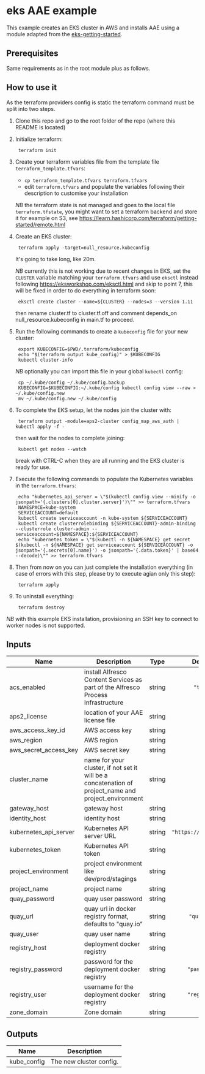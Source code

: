 # eks AAE example

This example creates an EKS cluster in AWS and installs AAE using a module adapted from the [eks-getting-started](https://github.com/terraform-providers/terraform-provider-aws/tree/master/examples/eks-getting-started).

## Prerequisites

Same requirements as in the root module plus as follows.

## How to use it

As the terraform providers config is static the terraform command must be split into two steps.

1. Clone this repo and go to the root folder of the repo (where this README is located)

2. Initialize terraform:

        terraform init

3. Create your terraform variables file from the template file `terraform_template.tfvars`:

    - `cp terraform_template.tfvars terraform.tfvars`
    - edit `terraform.tfvars` and populate the variables following their description to customise your installation

   *NB* the terraform state is not managed and goes to the local file `terraform.tfstate`,
   you might want to set a terraform backend and store it for example on S3, see <https://learn.hashicorp.com/terraform/getting-started/remote.html>

4. Create an EKS cluster:

        terraform apply -target=null_resource.kubeconfig

    It's going to take long, like 20m.

    *NB* currently this is not working due to recent changes in EKS, set the `CLUSTER` variable matching your `terraform.tfvars` and use `eksctl` instead following <https://eksworkshop.com/eksctl.html> and skip to point 7,
    this will be fixed in order to do everything in terraform soon:

        eksctl create cluster --name=${CLUSTER} --nodes=3 --version 1.11

    then rename cluster.tf to cluster.tf.off and comment depends_on null_resource.kubeconfig in main.tf to proceed.

5. Run the following commands to create a `kubeconfig` file for your new cluster:

        export KUBECONFIG=$PWD/.terraform/kubeconfig
        echo "$(terraform output kube_config)" > $KUBECONFIG
        kubectl cluster-info

   *NB* optionally you can import this file in your global `kubectl` config:

        cp ~/.kube/config ~/.kube/config.backup
        KUBECONFIG=$KUBECONFIG:~/.kube/config kubectl config view --raw > ~/.kube/config.new
        mv ~/.kube/config.new ~/.kube/config

6. To complete the EKS setup, let the nodes join the cluster with:

        terraform output -module=aps2-cluster config_map_aws_auth | kubectl apply -f -

   then wait for the nodes to complete joining:

        kubectl get nodes --watch

   break with CTRL-C when they are all running and the EKS cluster is ready for use.

7. Execute the following commands to populate the Kubernetes variables in the `terraform.tfvars`:

        echo "kubernetes_api_server = \"$(kubectl config view --minify -o jsonpath='{.clusters[0].cluster.server}')\"" >> terraform.tfvars
        NAMESPACE=kube-system
        SERVICEACCOUNT=default
        kubectl create serviceaccount -n kube-system ${SERVICEACCOUNT}
        kubectl create clusterrolebinding ${SERVICEACCOUNT}-admin-binding --clusterrole cluster-admin --serviceaccount=${NAMESPACE}:${SERVICEACCOUNT}
        echo "kubernetes_token = \"$(kubectl -n ${NAMESPACE} get secret $(kubectl -n ${NAMESPACE} get serviceaccount ${SERVICEACCOUNT} -o jsonpath='{.secrets[0].name}') -o jsonpath='{.data.token}' | base64 --decode)\"" >> terraform.tfvars

8. Then from now on you can just complete the installation everything (in case of errors with this step, please try to execute agian only this step):

        terraform apply

8. To uninstall everything:

        terraform destroy

*NB* with this example EKS installation, provisioning an SSH key to connect to worker nodes is not supported.


<!-- BEGINNING OF PRE-COMMIT-TERRAFORM DOCS HOOK -->
## Inputs

| Name | Description | Type | Default | Required |
|------|-------------|:----:|:-----:|:-----:|
| acs\_enabled | install Alfresco Content Services as part of the Alfresco Process Infrastructure | string | `"true"` | no |
| aps2\_license | location of your AAE license file | string | n/a | yes |
| aws\_access\_key\_id | AWS access key | string | n/a | yes |
| aws\_region | AWS region | string | n/a | yes |
| aws\_secret\_access\_key | AWS secret key | string | n/a | yes |
| cluster\_name | name for your cluster, if not set it will be a concatenation of project_name and project_environment | string | n/a | yes |
| gateway\_host | gateway host | string | `""` | no |
| identity\_host | identity host | string | `""` | no |
| kubernetes\_api\_server | Kubernetes API server URL | string | `"https://kubernetes"` | no |
| kubernetes\_token | Kubernetes API token | string | `""` | no |
| project\_environment | project environment like dev/prod/stagings | string | n/a | yes |
| project\_name | project name | string | n/a | yes |
| quay\_password | quay user password | string | n/a | yes |
| quay\_url | quay url in docker registry format, defaults to "quay.io" | string | `"quay.io"` | no |
| quay\_user | quay user name | string | n/a | yes |
| registry\_host | deployment docker registry | string | `""` | no |
| registry\_password | password for the deployment docker registry | string | `"password"` | no |
| registry\_user | username for the deployment docker registry | string | `"registry"` | no |
| zone\_domain | Zone domain | string | n/a | yes |

## Outputs

| Name | Description |
|------|-------------|
| kube\_config | The new cluster config. |

<!-- END OF PRE-COMMIT-TERRAFORM DOCS HOOK -->
